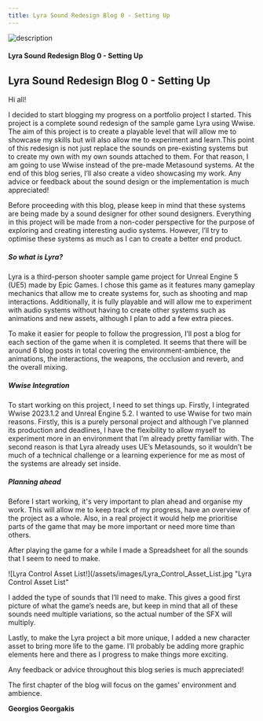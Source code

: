 ```yaml
---
title: Lyra Sound Redesign Blog 0 - Setting Up
---
```



![description](/blogImages/Lyra0.png)

#### **Lyra Sound Redesign Blog 0 - Setting Up**


Lyra Sound Redesign Blog 0 - Setting Up
---


Hi all!

I decided to start blogging my progress on a portfolio project I started. This project is a complete sound redesign of the sample game Lyra using Wwise. The aim of this project is to create a playable level that will allow me to showcase my skills but will also allow me to experiment and learn.This point of this redesign is not just replace the sounds on pre-existing systems but to create my own with my own sounds attached to them. For that reason, I am going to use Wwise instead of the pre-made Metasound systems. At the end of this blog series, I’ll also create a video showcasing my work. Any advice or feedback about the sound design or the implementation is much appreciated!

Before proceeding with this blog, please keep in mind that these systems are being made by a sound designer for other sound designers. Everything in this project will be made from a non-coder perspective for the purpose of exploring and creating interesting audio systems. However, I’ll try to optimise these systems as much as I can to create a better end product. 




##### So what is Lyra? 

Lyra is a third-person shooter sample game project for Unreal Engine 5 (UE5) made by Epic Games. I chose this game as it features many gameplay mechanics that allow me to create systems for, such as shooting and map interactions. Additionally, it is fully playable and will allow me to experiment with audio systems without having to create other systems such as animations and new assets, although I plan to add a few extra pieces. 

To make it easier for people to follow the progression, I’ll post a blog for each section of the game when it is completed. It seems that there will be around 6 blog posts in total covering the environment-ambience, the animations, the interactions, the weapons, the occlusion and reverb, and the overall mixing.


##### Wwise Integration

To start working on this project, I need to set things up. Firstly, I integrated Wwise 2023.1.2 and Unreal Engine 5.2. I wanted to use Wwise for two main reasons. Firstly, this is a purely personal project and although I’ve planned its production and deadlines, I have the flexibility to allow myself to experiment more in an environment that I’m already pretty familiar with. The second reason is that Lyra already uses UE’s Metasounds, so it wouldn’t be much of a technical challenge or a learning experience for me as most of the systems are already set inside.

##### Planning ahead

Before I start working, it's very important to plan ahead and organise my work. This will allow me to keep track of my progress, have an overview of the project as a whole. Also, in a real project it would help me prioritise parts of the game that may be more important or need more time than others.

After playing the game for a while I made a Spreadsheet for all the sounds that I seem to need to make.

![Lyra Control Asset List!](/assets/images/Lyra_Control_Asset_List.jpg "Lyra Control Asset List"

I added the type of sounds that I’ll need to make. This gives a good first picture of what the game’s needs are, but keep in mind that all of these sounds need multiple variations, so the actual number of the SFX will multiply.

Lastly, to make the Lyra project a bit more unique, I added a new character asset to bring more life to the game. I’ll probably be adding more graphic elements here and there as I progress to make things more exciting.

Any feedback or advice throughout this blog series is much appreciated!

The first chapter of the blog will focus on the games' environment and ambience.

**Georgios Georgakis**




